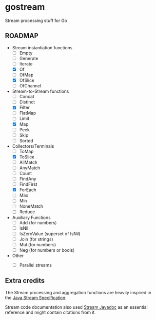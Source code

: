 # gostream
Stream processing stuff for Go

## ROADMAP

* Stream instantiation functions
  - [ ] Empty
  - [ ] Generate
  - [ ] Iterate
  - [X] Of
  - [ ] OfMap
  - [x] OfSlice
  - [ ] OfChannel
* Stream-to-Stream functions
  - [ ] Concat
  - [ ] Distinct
  - [X] Filter
  - [ ] FlatMap
  - [ ] Limit
  - [X] Map
  - [ ] Peek
  - [ ] Skip
  - [ ] Sorted
* Collectors/Terminals
  - [ ] ToMap
  - [X] ToSlice
  - [ ] AllMatch
  - [ ] AnyMatch
  - [ ] Count
  - [ ] FindAny
  - [ ] FindFirst
  - [X] ForEach
  - [ ] Max
  - [ ] Min
  - [ ] NoneMatch
  - [ ] Reduce
* Auxiliary Functions
  - [ ] Add (for numbers)
  - [ ] IsNil
  - [ ] IsZeroValue (superset of IsNil)
  - [ ] Join (for strings)
  - [ ] Mul (for numbers)
  - [ ] Neg (for numbers or bools)
* Other
  - [ ] Parallel streams 


## Extra credits

The Stream processing and aggregation functions are heavily inspired in the
[Java Stream Specification](https://docs.oracle.com/javase/8/docs/api/java/util/stream/Stream.html).

Stream code documentation also used 
[Stream Javadoc](https://docs.oracle.com/javase/8/docs/api/java/util/stream/Stream.html) as an
essential reference and might contain citations from it.

